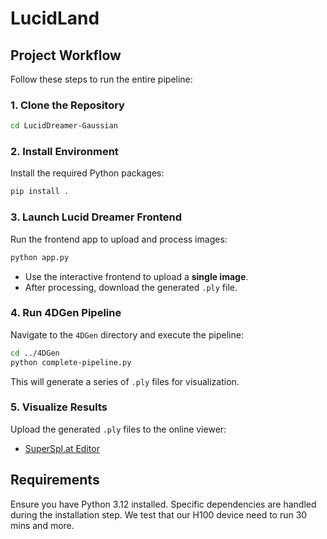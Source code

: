 # LucidLand

## Project Workflow

Follow these steps to run the entire pipeline:

### 1. Clone the Repository

```bash
cd LucidDreamer-Gaussian
```

### 2. Install Environment

Install the required Python packages:

```bash
pip install .
```

### 3. Launch Lucid Dreamer Frontend

Run the frontend app to upload and process images:

```bash
python app.py
```

- Use the interactive frontend to upload a **single image**.
- After processing, download the generated `.ply` file.

### 4. Run 4DGen Pipeline

Navigate to the `4DGen` directory and execute the pipeline:

```bash
cd ../4DGen
python complete-pipeline.py
```

This will generate a series of `.ply` files for visualization.

### 5. Visualize Results

Upload the generated `.ply` files to the online viewer:

- [SuperSpl.at Editor](https://superspl.at/editor)

## Requirements

Ensure you have Python 3.12 installed. Specific dependencies are handled during the installation step. We test that our H100 device need to run 30 mins and more.


